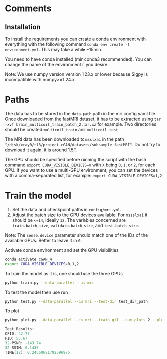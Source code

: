 
# Comments

## Installation
To install the requirements you can create a conda environment with everything with the following command `conda env create -f environment.yml`. This may take a while ~15min.

You need to have conda installed (miniconda3 recommended). You can change the name of the environment if you desire.

Note: We use numpy version version 1.23.x or lower because Sigpy is incompatible with numpy>=1.24.x.

# Paths
The data has to be stored in the `data.path` path in the mri config yaml file. Once downloaded from the fastMRI dataset, it has to be extracted using `tar -xvf brain_multicoil_train_batch_2.tar.xz` for example. Two directories should be created `multicoil_train` and `multicoil_test`

The MRI data has been downloaded to `msslxai` in the path `"/disk/xray0/tl3/project-cGAN/datasets/subsample_fastMRI"`. Do not try to download it again, it is around 1.5T.

The GPU should be specified before running the script with the bash command `export CUDA_VISIBLE_DEVICES=X` with `X` being `0`, `1`, or `2`, for each GPU.  If you want to use a multi-GPU environment, you can set the devices with a comma-separated list, for example: `export CUDA_VISIBLE_DEVICES=1,2`


# Train the model

1. Set the data and checkpoint paths in `config/mri.yml`.
2. Adjust the batch size to the GPU devices available. For `mssslxai` it should be `<=14`, ideally `12`. The variables concerned are `train.batch_size`, `validate.batch_size`, and `test.batch_size`.

Note: The `sense.device` parameter should match one of the IDs of the available GPUs. Better to leave it in `0`.

Activate conda environment and set the GPU visibilities
``` bash
conda activate cGAN_4
export CUDA_VISIBLE_DEVICES=0,1,2
```

To train the model as it is, one should use the three GPUs
``` bash
python train.py --data-parallel --is-mri
```

To test the model then use run
``` bash
python test.py --data-parallel --is-mri --test-dir test_dir_path
```

To plot 
``` bash
python plot.py --data-parallel --is-mri --train-gif --num-plots 2 --plot-dir plot_dir_path 
``` 

``` python
Test Results:
CFID: 42.77
FID: 55.67
32-PSNR: -143.74
32-SSIM: 0.1435
TIME(12): 0.24560681792596975
```